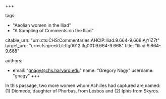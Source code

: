 +++

tags:
- "Aeolian women in the Iliad"
- "A Sampling of Comments on the Iliad"

citable_urn: "urn:cts:CHS:Commentaries.AHCIP:Iliad.9.664-9.668.AjYiZ7t"
target_urn: "urn:cts:greekLit:tlg0012.tlg001:9.664-9.668"
title: "Iliad 9.664-9.668"

authors:
- email: "gnagy@chs.harvard.edu"
  name: "Gregory Nagy"
  username: "gnagy"
+++

<p>In this passage, two more women whom Achilles had captured are named: (1) Diomede, daughter of Phorbas, from Lesbos and (2) Iphis from Skyros.  </p>